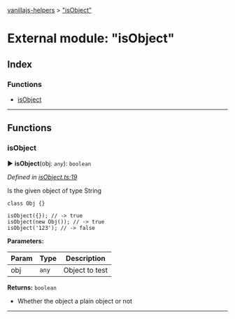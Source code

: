 [vanillajs-helpers](../README.md) > ["isObject"](../modules/_isobject_.md)



# External module: "isObject"

## Index

### Functions

* [isObject](_isobject_.md#isobject)



---
## Functions
<a id="isobject"></a>

###  isObject

► **isObject**(obj: *`any`*): `boolean`



*Defined in [isObject.ts:19](https://github.com/Tokimon/vanillajs-helpers/blob/d56b968/isObject.ts#L19)*



Is the given object of type String

    class Obj {}
    
    isObject({}); // -> true
    isObject(new Obj()); // -> true
    isObject('123'); // -> false


**Parameters:**

| Param | Type | Description |
| ------ | ------ | ------ |
| obj | `any`   |  Object to test |





**Returns:** `boolean`
- Whether the object a plain object or not






___



